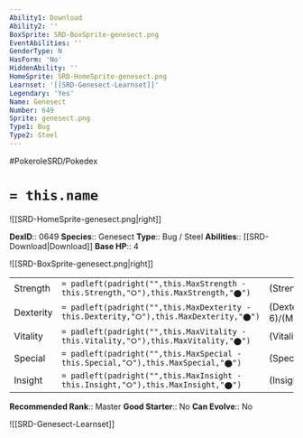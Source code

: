 ```yaml
---
Ability1: Download
Ability2: ''
BoxSprite: SRD-BoxSprite-genesect.png
EventAbilities: ''
GenderType: N
HasForm: 'No'
HiddenAbility: ''
HomeSprite: SRD-HomeSprite-genesect.png
Learnset: '[[SRD-Genesect-Learnset]]'
Legendary: 'Yes'
Name: Genesect
Number: 649
Sprite: genesect.png
Type1: Bug
Type2: Steel
---
```


#PokeroleSRD/Pokedex

# `= this.name`

![[SRD-HomeSprite-genesect.png|right]]

**DexID**:: 0649
**Species**:: Genesect
**Type**:: Bug / Steel
**Abilities**:: [[SRD-Download|Download]]
**Base HP**:: 4

![[SRD-BoxSprite-genesect.png|right]]

|           |                                                                                        |                                          |
| --------- | -------------------------------------------------------------------------------------- | ---------------------------------------- |
| Strength  | `= padleft(padright("",this.MaxStrength - this.Strength,"⭘"),this.MaxStrength,"⬤")`    | (Strength::7)/(MaxStrength::7)   |
| Dexterity | `= padleft(padright("",this.MaxDexterity - this.Dexterity,"⭘"),this.MaxDexterity,"⬤")` | (Dexterity:: 6)/(MaxDexterity::6) |
| Vitality  | `= padleft(padright("",this.MaxVitality - this.Vitality,"⭘"),this.MaxVitality,"⬤")`    | (Vitality::6)/(MaxVitality::6)   |
| Special   | `= padleft(padright("",this.MaxSpecial - this.Special,"⭘"),this.MaxSpecial,"⬤")`       | (Special::7)/(MaxSpecial::7)     |
| Insight   | `= padleft(padright("",this.MaxInsight - this.Insight,"⭘"),this.MaxInsight,"⬤")`       | (Insight::6)/(MaxInsight::6)     |

**Recommended Rank**:: Master
**Good Starter**:: No
**Can Evolve**:: No

![[SRD-Genesect-Learnset]]